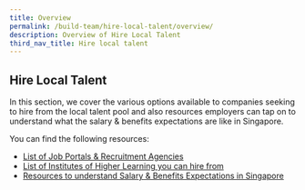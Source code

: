```yaml
---
title: Overview
permalink: /build-team/hire-local-talent/overview/
description: Overview of Hire Local Talent
third_nav_title: Hire local talent
---
```

## Hire Local Talent

In this section, we cover the various options available to companies seeking to hire from the local talent pool and also resources employers can tap on to understand what the salary & benefits expectations are like in Singapore.

You can find the following resources:
*   [List of Job Portals & Recruitment Agencies](/build-my-team/hire-local-talent/portals-agencies/)
*   [List of Institutes of Higher Learning you can hire from](/build-my-team/hire-local-talent/ihl/)
*   [Resources to understand Salary & Benefits Expectations in Singapore](/build-my-team/hire-local-talent/salary-benefits/)